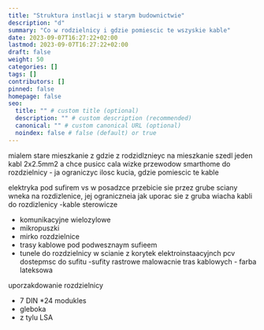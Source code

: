 ```yaml
---
title: "Struktura instlacji w starym budownictwie"
description: "d"
summary: "Co w rodzielnicy i gdzie pomiescic te wszyskie kable"
date: 2023-09-07T16:27:22+02:00
lastmod: 2023-09-07T16:27:22+02:00
draft: false
weight: 50
categories: []
tags: []
contributors: []
pinned: false
homepage: false
seo:
  title: "" # custom title (optional)
  description: "" # custom description (recommended)
  canonical: "" # custom canonical URL (optional)
  noindex: false # false (default) or true
---
```


mialem stare mieszkanie z gdzie z rodzidlznieyc na mieszkanie szedl jeden kabl 2x2.5mm2 a chce pusicc cala wizke przewodow smarthome do rozdzielnicy - ja ograniczyc ilosc kucia, gdzie pomiescic te kable

elektryka pod sufirem vs w posadzce
przebicie sie przez grube sciany
wneka na rozdizlenice, jej ograniczneia
jak uporac sie z gruba wiacha kabli do rozdizlenicy
 -kable sterowicze
 - komunikacyjne wielozylowe
 - mikropuszki
 - mirko rozdzielnice
 - trasy kablowe pod podwesznaym sufieem
  - tunele do rozdzielnicy w scianie z korytek elektroinstaacyjnch pcv
dostepmsc do sufitu -sufity rastrowe
malowacnie tras kablowych - farba lateksowa

uporzakdowanie rozdzielnicy
- 7 DIN *24 modukles
- gleboka
- z tylu LSA

